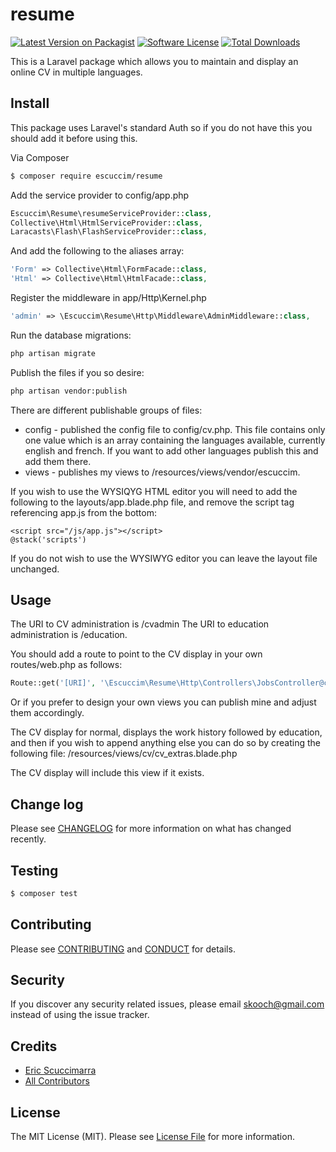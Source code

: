 # resume

[![Latest Version on Packagist][ico-version]][link-packagist]
[![Software License][ico-license]](LICENSE.md)
[![Total Downloads][ico-downloads]][link-downloads]

This is a Laravel package which allows you to maintain and display an online CV in multiple languages. 

## Install
This package uses Laravel's standard Auth so if you do not have this you should add it before using this.

Via Composer

``` bash
$ composer require escuccim/resume
```

Add the service provider to config/app.php
```php
Escuccim\Resume\resumeServiceProvider::class,
Collective\Html\HtmlServiceProvider::class,
Laracasts\Flash\FlashServiceProvider::class,
```
And add the following to the aliases array:
```php
'Form' => Collective\Html\FormFacade::class,
'Html' => Collective\Html\HtmlFacade::class,
```
Register the middleware in app/Http\Kernel.php
```php
'admin' => \Escuccim\Resume\Http\Middleware\AdminMiddleware::class,
```
Run the database migrations:
```bash
php artisan migrate
```

Publish the files if you so desire:
```bash
php artisan vendor:publish
```
There are different publishable groups of files:
- config - published the config file to config/cv.php. This file contains only one value which is an array containing the languages available, currently english and french. If you want to add other languages publish this and add them there.
- views - publishes my views to /resources/views/vendor/escuccim.

If you wish to use the WYSIQYG HTML editor you will need to add the following to the layouts/app.blade.php file, and remove the script tag referencing app.js from the bottom:
```
<script src="/js/app.js"></script>
@stack('scripts')
```
If you do not wish to use the WYSIWYG editor you can leave the layout file unchanged.

## Usage
The URI to CV administration is /cvadmin
The URI to education administration is /education.

You should add a route to point to the CV display in your own routes/web.php as follows:
```php
Route::get('[URI]', '\Escuccim\Resume\Http\Controllers\JobsController@cv');
```
Or if you prefer to design your own views you can publish mine and adjust them accordingly.

The CV display for normal, displays the work history followed by education, and then if you wish to append anything else you can do so by creating the following file:
/resources/views/cv/cv_extras.blade.php

The CV display will include this view if it exists.

## Change log

Please see [CHANGELOG](CHANGELOG.md) for more information on what has changed recently.

## Testing

``` bash
$ composer test
```

## Contributing

Please see [CONTRIBUTING](CONTRIBUTING.md) and [CONDUCT](CONDUCT.md) for details.

## Security

If you discover any security related issues, please email skooch@gmail.com instead of using the issue tracker.

## Credits

- [Eric Scuccimarra][link-author]
- [All Contributors][link-contributors]

## License

The MIT License (MIT). Please see [License File](LICENSE.md) for more information.

[ico-version]: https://img.shields.io/packagist/v/escuccim/resume.svg?style=flat-square
[ico-license]: https://img.shields.io/badge/license-MIT-brightgreen.svg?style=flat-square
[ico-travis]: https://img.shields.io/travis/escuccim/resume/master.svg?style=flat-square
[ico-scrutinizer]: https://img.shields.io/scrutinizer/coverage/g/escuccim/resume.svg?style=flat-square
[ico-code-quality]: https://img.shields.io/scrutinizer/g/escuccim/resume.svg?style=flat-square
[ico-downloads]: https://img.shields.io/packagist/dt/escuccim/resume.svg?style=flat-square

[link-packagist]: https://packagist.org/packages/escuccim/resume
[link-travis]: https://travis-ci.org/escuccim/resume
[link-scrutinizer]: https://scrutinizer-ci.com/g/escuccim/resume/code-structure
[link-code-quality]: https://scrutinizer-ci.com/g/escuccim/resume
[link-downloads]: https://packagist.org/packages/escuccim/resume
[link-author]: https://github.com/escuccim
[link-contributors]: ../../contributors
